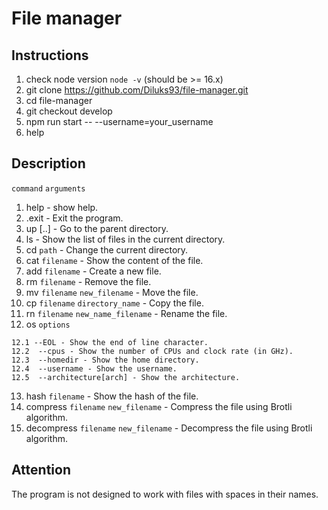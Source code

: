 # File manager

## Instructions

  1. check node version ```node -v``` (should be >= 16.x)
  2. git clone https://github.com/Diluks93/file-manager.git
  3. cd file-manager
  4. git checkout develop
  5. npm run start -- --username=your_username
  6. help

## Description
  ```command``` ```arguments```

  1. help - show help.
  2. .exit - Exit the program.
  3. up [..] - Go to the parent directory.
  4. ls - Show the list of files in the current directory.
  5. cd ```path``` - Change the current directory.
  6. cat ```filename``` - Show the content of the file.
  7. add ```filename``` - Create a new file.
  8. rm ```filename``` - Remove the file.
  9. mv ```filename``` ```new_filename``` - Move the file.
  10. cp ```filename``` ```directory_name``` - Copy the file.
  11. rn ```filename``` ```new_name_filename``` - Rename the file.
  12. os ```options```

    12.1 --EOL - Show the end of line character.
    12.2  --cpus - Show the number of CPUs and clock rate (in GHz).
    12.3  --homedir - Show the home directory.
    12.4  --username - Show the username.
    12.5  --architecture[arch] - Show the architecture.

  13. hash ```filename``` - Show the hash of the file.
  14. compress ```filename``` ```new_filename``` - Compress the file using Brotli algorithm.
  15. decompress ```filename``` ```new_filename``` - Decompress the file using Brotli algorithm.

## Attention
  The program is not designed to work with files with spaces in their names.
